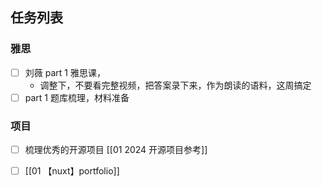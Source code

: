 ## 任务列表

### 雅思
- [ ] 刘薇 part 1 雅思课，
	- 调整下，不要看完整视频，把答案录下来，作为朗读的语料，这周搞定
- [ ]  part 1 题库梳理，材料准备

### 项目
- [ ] 梳理优秀的开源项目 [[01 2024 开源项目参考]]
- [ ] [[01 【nuxt】portfolio]] 



